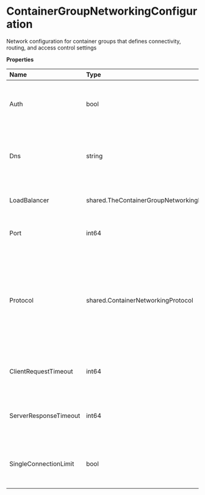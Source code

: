 # ContainerGroupNetworkingConfiguration

Network configuration for container groups that defines connectivity, routing, and access control settings

**Properties**

| Name                  | Type                                           | Required | Description                                                                                                                                                       |
| :-------------------- | :--------------------------------------------- | :------- | :---------------------------------------------------------------------------------------------------------------------------------------------------------------- |
| Auth                  | bool                                           | ✅       | Whether authentication is required for network access to the container group                                                                                      |
| Dns                   | string                                         | ✅       | Domain name or URL endpoint for the container group's network interface                                                                                           |
| LoadBalancer          | shared.TheContainerGroupNetworkingLoadBalancer | ✅       | The container group networking load balancer.                                                                                                                     |
| Port                  | int64                                          | ✅       | The container group networking port.                                                                                                                              |
| Protocol              | shared.ContainerNetworkingProtocol             | ✅       | Defines the communication protocol used for network traffic between containers or external systems. Currently supports HTTP protocol for web-based communication. |
| ClientRequestTimeout  | int64                                          | ❌       | The container group networking client request timeout.                                                                                                            |
| ServerResponseTimeout | int64                                          | ❌       | The container group networking server response timeout.                                                                                                           |
| SingleConnectionLimit | bool                                           | ❌       | The container group networking single connection limit flag.                                                                                                      |
